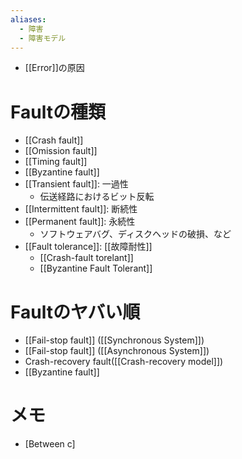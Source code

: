 ```yaml
---
aliases:
  - 障害
  - 障害モデル
---
```

- [[Error]]の原因

# Faultの種類
- [[Crash fault]]
- [[Omission fault]]
- [[Timing fault]]
- [[Byzantine fault]]
- [[Transient fault]]: 一過性
	- 伝送経路におけるビット反転
- [[Intermittent fault]]: 断続性
- [[Permanent fault]]: 永続性
	- ソフトウェアバグ、ディスクヘッドの破損、など
- [[Fault tolerance]]: [[故障耐性]]
	- [[Crash-fault torelant]]
	- [[Byzantine Fault Tolerant]]

# Faultのヤバい順
- [[Fail-stop fault]] ([[Synchronous System]])
- [[Fail-stop fault]] ([[Asynchronous System]])
- Crash-recovery fault([[Crash-recovery model]])
- [[Byzantine fault]]

# メモ
- [Between c]